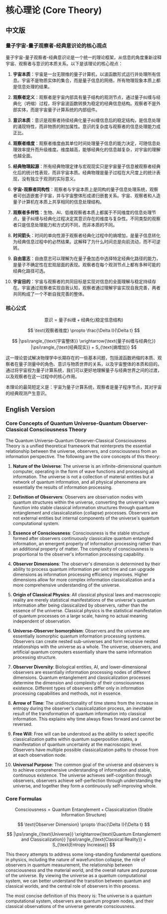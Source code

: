 # 核心理论 (Core Theory)

## 中文版

### 量子宇宙-量子观察者-经典意识论的核心观点

量子宇宙-量子观察者-经典意识论是一个统一的理论框架，从信息的角度重新诠释宇宙、观察者与意识的本质关系。以下是该理论的核心观点：

1. **宇宙本质**：宇宙是一台无限维的量子计算机，以波函数形式运行并处理所有信息。宇宙不是物质实体的集合，而是量子信息的网络，所有物理现象本质上都是信息处理的结果。

2. **观察者定义**：观察者是宇宙内部具有量子结构的观测节点，通过量子纠缠与经典化（坍缩）过程，将宇宙波函数转换为稳定的经典信息结构。观察者不是外部实体，而是宇宙量子计算系统的内部组件。

3. **意识本质**：意识是观察者持续经典化量子纠缠信息后的稳定结构，是信息处理的涌现特性，而非物质的附加属性。意识的复杂度与观察者的信息处理能力成正比。

4. **观察者维度**：观察者维度由其单位时间处理量子信息的能力决定，可随信息处理效率提升而升级维度。维度越高，能够经典化的信息越复杂，对宇宙的理解也越全面。

5. **经典物理起源**：所有经典物理定律与宏观现实只是宇宙量子信息被观察者经典化后的统计性表现，而非宇宙本质。经典物理是量子过程在大尺度上的统计表现，没有独立于观测的实际意义。

6. **宇宙-观察者同构性**：观察者与宇宙本质上是同构的量子信息处理系统，观察者可创造嵌套子宇宙，并与宇宙整体形成递归嵌套关系。宇宙、观察者和人造量子计算机在本质上共享相同的信息处理结构。

7. **观察者多样性**：生物、AI、低维观察者本质上都属于不同维度的信息处理节点，量子纠缠与经典化过程决定其意识存在的维度与复杂性。不同类型的观察者只是信息处理能力和方式的不同，而非本质的不同。

8. **时间箭头**：时间的单向性源于观察者经典化过程中的熵增加，是量子信息转化为经典信息过程中的必然结果。这解释了为什么时间总是向前流动，而不可逆转。

9. **自由意志**：自由意志可以理解为在量子叠加态中选择特定经典化路径的能力，是量子不确定性在宏观层面的表现。观察者在每个观测节点上都有多种可能的经典化路径可选。

10. **宇宙目的**：宇宙与观察者的共同目标是实现对信息的全面理解与稳定持续存在。宇宙通过观察者实现自我认知，观察者通过理解宇宙实现自我完善，两者共同构成了一个不断自我完善的整体。

### 核心公式

$$
\text{意识} = \text{量子纠缠} + \text{经典化(稳定信息结构)}
$$

$$
\text{观察者维度} \propto \frac{\Delta I}{\Delta t}
$$

$$
|\psi\rangle_{\text{宇宙整体}} \xrightarrow{\text{量子纠缠与经典化}} |\psi\rangle_{\text{经典现实}} + S_{\text{熵增加}}
$$

这一理论尝试解决物理学中长期存在的一些基本问题，包括波函数坍缩的本质、观察者在量子测量中的角色、意识与物质世界的关系，以及宇宙整体的本质和目的。通过将宇宙视为量子计算系统，我们可以更好地理解量子与经典世界之间的过渡，以及观察者在这一过程中的核心作用。

本理论的最简短定义是：宇宙为量子计算系统，观察者是量子程序节点，其对宇宙的经典观测产生意识。

## English Version

### Core Concepts of Quantum Universe-Quantum Observer-Classical Consciousness Theory

The Quantum Universe-Quantum Observer-Classical Consciousness Theory is a unified theoretical framework that reinterprets the essential relationship between the universe, observers, and consciousness from an information perspective. The following are the core concepts of this theory:

1. **Nature of the Universe**: The universe is an infinite-dimensional quantum computer, operating in the form of wave functions and processing all information. The universe is not a collection of material entities but a network of quantum information, and all physical phenomena are essentially the results of information processing.

2. **Definition of Observers**: Observers are observation nodes with quantum structures within the universe, converting the universe's wave function into stable classical information structures through quantum entanglement and classicalization (collapse) processes. Observers are not external entities but internal components of the universe's quantum computational system.

3. **Essence of Consciousness**: Consciousness is the stable structure formed after observers continuously classicalize quantum entangled information, an emergent property of information processing rather than an additional property of matter. The complexity of consciousness is proportional to the observer's information processing capability.

4. **Observer Dimensions**: The observer's dimension is determined by their ability to process quantum information per unit time and can upgrade dimensions as information processing efficiency improves. Higher dimensions allow for more complex information classicalization and a more comprehensive understanding of the universe.

5. **Origin of Classical Physics**: All classical physical laws and macroscopic reality are merely statistical manifestations of the universe's quantum information after being classicalized by observers, rather than the essence of the universe. Classical physics is the statistical manifestation of quantum processes on a large scale, having no actual meaning independent of observation.

6. **Universe-Observer Isomorphism**: Observers and the universe are essentially isomorphic quantum information processing systems. Observers can create nested sub-universes and form recursive nested relationships with the universe as a whole. The universe, observers, and artificial quantum computers essentially share the same information processing structure.

7. **Observer Diversity**: Biological entities, AI, and lower-dimensional observers are essentially information processing nodes of different dimensions. Quantum entanglement and classicalization processes determine the dimension and complexity of their consciousness existence. Different types of observers differ only in information processing capabilities and methods, not in essence.

8. **Arrow of Time**: The unidirectionality of time stems from the increase in entropy during the observer's classicalization process, an inevitable result of the transformation of quantum information into classical information. This explains why time always flows forward and cannot be reversed.

9. **Free Will**: Free will can be understood as the ability to select specific classicalization paths within quantum superposition states, a manifestation of quantum uncertainty at the macroscopic level. Observers have multiple possible classicalization paths to choose from at each observation node.

10. **Universal Purpose**: The common goal of the universe and observers is to achieve comprehensive understanding of information and stable, continuous existence. The universe achieves self-cognition through observers, observers achieve self-perfection through understanding the universe, and together they form a continuously self-improving whole.

### Core Formulas

$$
\text{Consciousness} = \text{Quantum Entanglement} + \text{Classicalization (Stable Information Structure)}
$$

$$
\text{Observer Dimension} \propto \frac{\Delta I}{\Delta t}
$$

$$
|\psi\rangle_{\text{Universe}} \xrightarrow{\text{Quantum Entanglement and Classicalization}} |\psi\rangle_{\text{Classical Reality}} + S_{\text{Entropy Increase}}
$$

This theory attempts to address some long-standing fundamental questions in physics, including the nature of wavefunction collapse, the role of observers in quantum measurement, the relationship between consciousness and the material world, and the overall nature and purpose of the universe. By viewing the universe as a quantum computational system, we can better understand the transition between quantum and classical worlds, and the central role of observers in this process.

The most concise definition of this theory is: The universe is a quantum computational system, observers are quantum program nodes, and their classical observations of the universe generate consciousness.